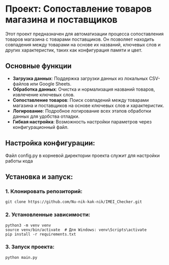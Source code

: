 # Проект: Сопоставление товаров магазина и поставщиков

Этот проект предназначен для автоматизации процесса сопоставления товаров магазина с товарами поставщиков. Он позволяет находить совпадения между товарами на основе их названий, ключевых слов и других характеристик, таких как конфигурация памяти и цвет.

## Основные функции

- **Загрузка данных**: Поддержка загрузки данных из локальных CSV-файлов или Google Sheets.
- **Обработка данных**: Очистка и нормализация названий товаров, извлечение ключевых слов.
- **Сопоставление товаров**: Поиск совпадений между товарами магазина и поставщиков на основе ключевых слов и характеристик.
- **Логирование**: Подробное логирование всех этапов обработки данных для удобства отладки.
- **Гибкая настройка**: Возможность настройки параметров через конфигурационный файл.

## Настройка конфигурации:
Файл config.py в корневой директории проекта служит для настройки работы кода

## Установка и запуск:

### 1. Клонировать репозиторий:
```
git clone https://github.com/Nu-nik-kak-nik/IMEI_Checker.git
```

### 2. Установленные зависимости:
```
python3 -m venv venv
source venv/bin/activate  # Для Windows: venv\Scripts\activate
pip install -r requirements.txt
```

### 3. Запуск проекта:
```
python main.py
```